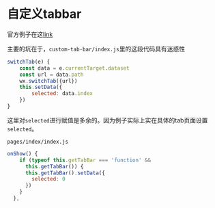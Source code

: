 # 自定义tabbar

官方例子在这[link](https://developers.weixin.qq.com/miniprogram/dev/framework/ability/custom-tabbar.html)

主要的坑在于，`custom-tab-bar/index.js`里的这段代码具有迷惑性

```js
switchTab(e) {
    const data = e.currentTarget.dataset
    const url = data.path
    wx.switchTab({url})
    this.setData({
        selected: data.index
    })
}

```

这里对`selected`进行赋值是多余的。因为例子实际上实在具体的tab页面设置`selected`。


`pages/index/index.js`
```js
onShow() {
    if (typeof this.getTabBar === 'function' &&
      this.getTabBar()) {
      this.getTabBar().setData({
        selected: 0
      })
    }
  },
```



